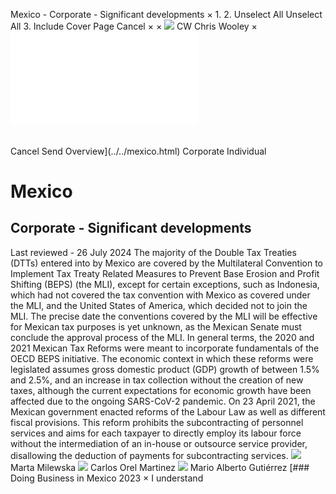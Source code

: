 Mexico - Corporate - Significant developments
×
1.
2.
Unselect All
Unselect All
3.
Include Cover Page
Cancel
×
×
![](../../-/media/world-wide-tax-summaries/attachments/global---chris-wooley.ashx%3Frev=ac5e5f3223b34096b1afc2a6009c7320&revision=ac5e5f32-23b3-4096-b1af-c2a6009c7320&hash=859B7ADC84DC2CBEC9760E9E6EE7DE6D0A8BFCDF)
CW
Chris Wooley
×
![](significant-developments.html)
######
Cancel
Send
Overview](../../mexico.html)
Corporate
Individual
# Mexico
## Corporate - Significant developments
Last reviewed - 26 July 2024
The majority of the Double Tax Treaties (DTTs) entered into by Mexico are covered by the Multilateral Convention to Implement Tax Treaty Related Measures to Prevent Base Erosion and Profit Shifting (BEPS) (the MLI), except for certain exceptions, such as Indonesia, which had not covered the tax convention with Mexico as covered under the MLI, and the United States of America, which decided not to join the MLI. The precise date the conventions covered by the MLI will be effective for Mexican tax purposes is yet unknown, as the Mexican Senate must conclude the approval process of the MLI.
In general terms, the 2020 and 2021 Mexican Tax Reforms were meant to incorporate fundamentals of the OECD BEPS initiative. The economic context in which these reforms were legislated assumes gross domestic product (GDP) growth of between 1.5% and 2.5%, and an increase in tax collection without the creation of new taxes, although the current expectations for economic growth have been affected due to the ongoing SARS-CoV-2 pandemic.
On 23 April 2021, the Mexican government enacted reforms of the Labour Law as well as different fiscal provisions. This reform prohibits the subcontracting of personnel services and aims for each taxpayer to directly employ its labour force without the intermediation of an in-house or outsource service provider, disallowing the deduction of payments for subcontracting services.
![](../../-/media/world-wide-tax-summaries/mexicomarta-milewskamexico--marta-milewskajpg20221018094145043.ashx%3Frev=e5b38e6f49714b7abfea5a9b3b9f2a97&revision=e5b38e6f-4971-4b7a-bfea-5a9b3b9f2a97&hash=B66605D7D13AEE3FA1696B764B400DEC204270C8)
Marta Milewska
![](../../-/media/world-wide-tax-summaries/mexicocarlos-orel-martinezmexico--carlos-orel-martinezjpg20220105114032112.ashx%3Frev=218cf6ba3b0449b8a1811d8fbdf77ce1&revision=218cf6ba-3b04-49b8-a181-1d8fbdf77ce1&hash=4EED2D2AD842DF356785FA1D5F66827EEEA6B70F)
Carlos Orel Martinez
![](../../-/media/world-wide-tax-summaries/mexicomario-alberto-gutierrezmexico--mario-alberto-gutierrezpng20210209120102217.ashx%3Frev=6c16f368a49a4b79bc175ed877cac184&revision=6c16f368-a49a-4b79-bc17-5ed877cac184&hash=BE9D250A7DEAAC044D8A83052C07F89834AB08E1)
Mario Alberto Gutiérrez
[### Doing Business in Mexico 2023
×
I understand